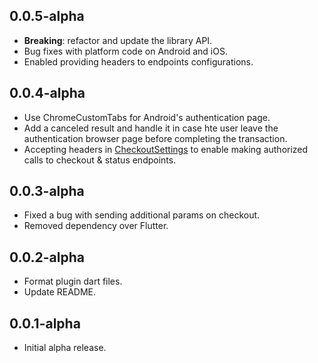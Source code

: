 ## 0.0.5-alpha

* **Breaking**: refactor and update the library API.
* Bug fixes with platform code on Android and iOS.
* Enabled providing headers to endpoints configurations.
## 0.0.4-alpha

* Use ChromeCustomTabs for Android's authentication page.
* Add a canceled result and handle it in case hte user leave the authentication browser page before completing the transaction.
* Accepting headers in [CheckoutSettings](lib/src/models/checkout_settings.dart) to enable making authorized calls to checkout & status endpoints.

## 0.0.3-alpha

* Fixed a bug with sending additional params on checkout.
* Removed dependency over Flutter.
## 0.0.2-alpha

* Format plugin dart files.
* Update README.

## 0.0.1-alpha

* Initial alpha release.
